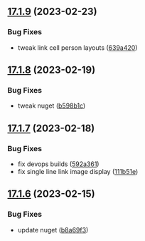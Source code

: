 ## [17.1.9](https://github.com/phandcock/GrampsView/compare/v17.1.8...v17.1.9) (2023-02-23)


### Bug Fixes

* tweak link cell person layouts ([639a420](https://github.com/phandcock/GrampsView/commit/639a42096310b9a9837c9cd5afe337697a96e0c2))



## [17.1.8](https://github.com/phandcock/GrampsView/compare/v17.1.7...v17.1.8) (2023-02-19)


### Bug Fixes

* tweak nuget ([b598b1c](https://github.com/phandcock/GrampsView/commit/b598b1ca85422994df4bab4361139eb68f6fc426))



## [17.1.7](https://github.com/phandcock/GrampsView/compare/v17.1.6...v17.1.7) (2023-02-18)


### Bug Fixes

* fix devops builds ([592a361](https://github.com/phandcock/GrampsView/commit/592a3610313a51d78132481d9afc9eed8ec5fa80))
* fix single line link image display ([111b51e](https://github.com/phandcock/GrampsView/commit/111b51ef24e658b556a6da364fbe94a6e49e4cac))



## [17.1.6](https://github.com/phandcock/GrampsView/compare/v17.1.5...v17.1.6) (2023-02-15)


### Bug Fixes

* update nuget ([b8a69f3](https://github.com/phandcock/GrampsView/commit/b8a69f376807657a41f0c78fe44c1668665adfab))



